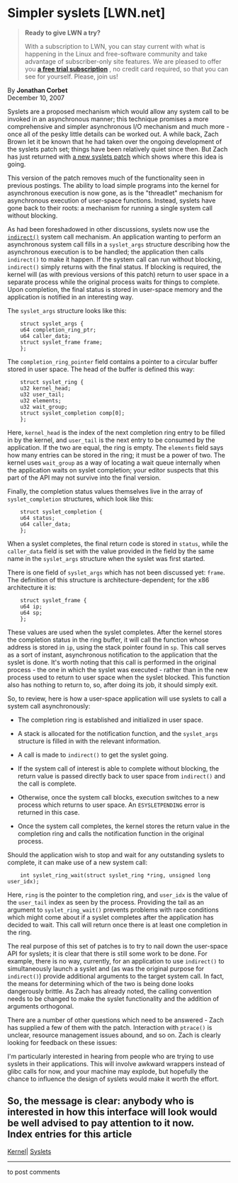 # Simpler syslets [LWN.net]

> **Ready to give LWN a try?**
> 
> With a subscription to LWN, you can stay current with what is happening in the Linux and free-software community and take advantage of subscriber-only site features. We are pleased to offer you **[a free trial subscription](https://lwn.net/Promo/nst-trial/claim)** , no credit card required, so that you can see for yourself. Please, join us! 

By **Jonathan Corbet**  
December 10, 2007 

Syslets are a proposed mechanism which would allow any system call to be invoked in an asynchronous manner; this technique promises a more comprehensive and simpler asynchronous I/O mechanism and much more - once all of the pesky little details can be worked out. A while back, Zach Brown let it be known that he had taken over the ongoing development of the syslets patch set; things have been relatively quiet since then. But Zach has just returned with [a new syslets patch](http://lwn.net/Articles/261325/) which shows where this idea is going. 

This version of the patch removes much of the functionality seen in previous postings. The ability to load simple programs into the kernel for asynchronous execution is now gone, as is the "threadlet" mechanism for asynchronous execution of user-space functions. Instead, syslets have gone back to their roots: a mechanism for running a single system call without blocking. 

As had been foreshadowed in other discussions, syslets now use the [`indirect()`](http://lwn.net/Articles/259068/) system call mechanism. An application wanting to perform an asynchronous system call fills in a `syslet_args` structure describing how the asynchronous execution is to be handled; the application then calls `indirect()` to make it happen. If the system call can run without blocking, `indirect()` simply returns with the final status. If blocking is required, the kernel will (as with previous versions of this patch) return to user space in a separate process while the original process waits for things to complete. Upon completion, the final status is stored in user-space memory and the application is notified in an interesting way. 

The `syslet_args` structure looks like this: 
    
    
        struct syslet_args {
    	u64 completion_ring_ptr;
    	u64 caller_data;
    	struct syslet_frame frame;
        };
    

The `completion_ring_pointer` field contains a pointer to a circular buffer stored in user space. The head of the buffer is defined this way: 
    
    
        struct syslet_ring {
    	u32 kernel_head;
    	u32 user_tail;
    	u32 elements;
    	u32 wait_group;
    	struct syslet_completion comp[0];
        };
    

Here, `kernel_head` is the index of the next completion ring entry to be filled in by the kernel, and `user_tail` is the next entry to be consumed by the application. If the two are equal, the ring is empty. The `elements` field says how many entries can be stored in the ring; it must be a power of two. The kernel uses `wait_group` as a way of locating a wait queue internally when the application waits on syslet completion; your editor suspects that this part of the API may not survive into the final version. 

Finally, the completion status values themselves live in the array of `syslet_completion` structures, which look like this: 
    
    
        struct syslet_completion {
    	u64 status;
    	u64 caller_data;
        };
    

When a syslet completes, the final return code is stored in `status`, while the `caller_data` field is set with the value provided in the field by the same name in the `syslet_args` structure when the syslet was first started. 

There is one field of `syslet_args` which has not been discussed yet: `frame`. The definition of this structure is architecture-dependent; for the x86 architecture it is: 
    
    
        struct syslet_frame {
    	u64 ip;
    	u64 sp;
        };
    

These values are used when the syslet completes. After the kernel stores the completion status in the ring buffer, it will call the function whose address is stored in `ip`, using the stack pointer found in `sp`. This call serves as a sort of instant, asynchronous notification to the application that the syslet is done. It's worth noting that this call is performed in the original process - the one in which the syslet was executed - rather than in the new process used to return to user space when the syslet blocked. This function also has nothing to return to, so, after doing its job, it should simply exit. 

So, to review, here is how a user-space application will use syslets to call a system call asynchronously: 

  * The completion ring is established and initialized in user space. 

  * A stack is allocated for the notification function, and the `syslet_args` structure is filled in with the relevant information. 

  * A call is made to `indirect()` to get the syslet going. 

  * If the system call of interest is able to complete without blocking, the return value is passed directly back to user space from `indirect()` and the call is complete. 

  * Otherwise, once the system call blocks, execution switches to a new process which returns to user space. An `ESYSLETPENDING` error is returned in this case. 

  * Once the system call completes, the kernel stores the return value in the completion ring and calls the notification function in the original process. 




Should the application wish to stop and wait for any outstanding syslets to complete, it can make use of a new system call: 
    
    
        int syslet_ring_wait(struct syslet_ring *ring, unsigned long user_idx);
    

Here, `ring` is the pointer to the completion ring, and `user_idx` is the value of the `user_tail` index as seen by the process. Providing the tail as an argument to `syslet_ring_wait()` prevents problems with race conditions which might come about if a syslet completes after the application has decided to wait. This call will return once there is at least one completion in the ring. 

The real purpose of this set of patches is to try to nail down the user-space API for syslets; it is clear that there is still some work to be done. For example, there is no way, currently, for an application to use `indirect()` to simultaneously launch a syslet and (as was the original purpose for `indirect()`) provide additional arguments to the target system call. In fact, the means for determining which of the two is being done looks dangerously brittle. As Zach has already noted, the calling convention needs to be changed to make the syslet functionality and the addition of arguments orthogonal. 

There are a number of other questions which need to be answered - Zach has supplied a few of them with the patch. Interaction with `ptrace()` is unclear, resource management issues abound, and so on. Zach is clearly looking for feedback on these issues: 

I'm particularly interested in hearing from people who are trying to use syslets in their applications. This will involve awkward wrappers instead of glibc calls for now, and your machine may explode, but hopefully the chance to influence the design of syslets would make it worth the effort. 

So, the message is clear: anybody who is interested in how this interface will look would be well advised to pay attention to it now.  
Index entries for this article  
---  
[Kernel](/Kernel/Index)| [Syslets](/Kernel/Index#Syslets)  
  


* * *

to post comments 
